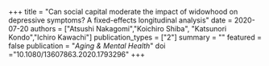 +++
title = "Can social capital moderate the impact of widowhood on depressive symptoms? A fixed-effects longitudinal analysis"
date = 2020-07-20
authors = ["Atsushi Nakagomi","Koichiro Shiba", "Katsunori Kondo","Ichiro Kawachi"]
publication_types = ["2"]
summary = ""
featured = false
publication = "*Aging & Mental Health*"
doi ="10.1080/13607863.2020.1793296"
+++
